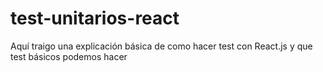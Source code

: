 # test-unitarios-react
Aquí traigo una explicación básica de como hacer test con React.js y que test básicos podemos hacer
